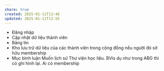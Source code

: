 ```yaml
---
share: true
created: 2025-01-11T13:46
updated: 2025-01-11T13:55
---
```


- Đăng nhập
- Cập nhật dữ liệu thành viên
- Bảng tin
- Kho lưu trữ dữ liệu của các thành viên trong cộng đồng nếu người đó sở hữu membership  
- Mục bình luận
Muốn lịch sử 
Thư viện học liệu. BVis dụ như trong ABG thì có ghi hình lại. Ai có membership